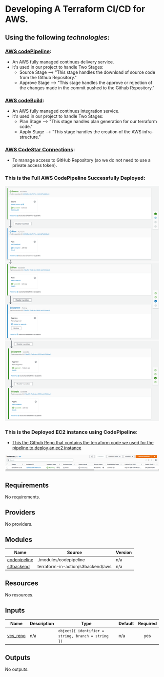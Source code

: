 <!-- BEGIN_TF_DOCS -->
# Developing A Terraform CI/CD for AWS.

## **Using** the following *technologies*:

### [AWS codePipeline](https://aws.amazon.com/codepipeline/):

- An AWS fully managed continues delivery service.
- it's used in our project to handle Two Stages:
    - Source Stage --> "This stage handles the download of source code from the Github Repository."
    - Approve Stage --> "This stage handles the approve or rejection of the changes made in the commit      pushed to the Github Repository."

### [AWS codeBuild](https://aws.amazon.com/codebuild/):

- An AWS fully managed continues integration service.
- it's used in our project to handle Two Stages:
    - Plan Stage --> "This stage handles plan generation for our terraform code."
    - Apply Stage --> "This stage handles the creation of the AWS infra-structure."

### [AWS CodeStar Connections](https://docs.aws.amazon.com/AWSCloudFormation/latest/UserGuide/aws-resource-codestarconnections-connection.html):

- To manage access to GitHub Repository (so we do not need to use a private access token).


### This is the Full AWS CodePipeline Successfully Deployed:
![Source Stage](https://github.com/Abdel-Raouf/terraform-aws-codepipeline-ci-cd/blob/master/images/source_stage_image.png)
![Plan Stage](https://github.com/Abdel-Raouf/terraform-aws-codepipeline-ci-cd/blob/master/images/plan_stage_image.png)
![Approve and Apply stages](https://github.com/Abdel-Raouf/terraform-aws-codepipeline-ci-cd/blob/master/images/approve_and_apply_stage_image.png)


### This is the Deployed EC2 instance using CodePipeline:

- [This the Github Repo that contains the terraform code we used for the pipeline to deploy an ec2 instance](https://github.com/Abdel-Raouf/terraform-aws-ec2-deployment) 

![Deployed EC2 instance](https://github.com/Abdel-Raouf/terraform-aws-codepipeline-ci-cd/blob/master/images/ec2_deployed_through_pipeline.png)


## Requirements

No requirements.

## Providers

No providers.

## Modules

| Name | Source | Version |
|------|--------|---------|
| <a name="module_codepipeline"></a> [codepipeline](#module\_codepipeline) | ./modules/codepipeline | n/a |
| <a name="module_s3backend"></a> [s3backend](#module\_s3backend) | terraform-in-action/s3backend/aws | n/a |

## Resources

No resources.

## Inputs

| Name | Description | Type | Default | Required |
|------|-------------|------|---------|:--------:|
| <a name="input_vcs_repo"></a> [vcs\_repo](#input\_vcs\_repo) | n/a | `object({ identifier = string, branch = string })` | n/a | yes |

## Outputs

No outputs.
<!-- END_TF_DOCS -->

